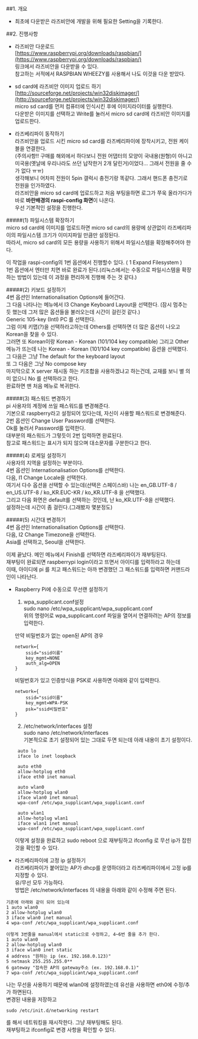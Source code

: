 ##1. 개요  
- 최초에 다운받은 라즈비안에 개발을 위해 필요한 Setting을 기록한다.  

##2. 진행사항  
- 라즈비안 다운로드  
[https://www.raspberrypi.org/downloads/raspbian/](https://www.raspberrypi.org/downloads/raspbian/)  
링크에서 라즈비안을 다운받을 수 있다.  
참고하는 서적에서 RASPBIAN WHEEZY를 사용해서 나도 이것을 다운 받았다.  

- sd card에 라즈비안 이미지 업로드 하기  
[http://sourceforge.net/projects/win32diskimager/](http://sourceforge.net/projects/win32diskimager/)  
micro sd card를 먼저 컴퓨터에 인식시킨 후에 이미지라이터를 실행한다.  
다운받은 이미지를 선택하고 Write를 눌러서 micro sd card에 라즈비안 이미지를 업로드한다.  

- 라즈베리파이 동작하기  
라즈비안을 업로드 시킨 micro sd card를 라즈베리파이에 장착시키고, 전원 케이블을 연결한다.  
(주의사항!! 구매를 해외에서 하다보니 전원 어댑터의 모양이 국내용(원형)이 아니고 미국용(옛날에 우리나라도 쓰던 납작한거 2개 달린거)이었다... 그래서 전원을 줄 수가 없다 ㅠㅠ)  
생각해보니 어차피 전원이 5pin 갤럭시 충전기랑 똑같다. 그래서 핸드폰 충전기로 전원을 인가하였다.  
라즈비안을 micro sd card에 업로드하고 처음 부팅을하면 로그가 쭈욱 올라가다가 바로 **바란배경의 raspi-config 화면**이 나온다.  
우선 기본적인 설정을 진행한다.  

#####(1) 파일시스템 확장하기  
micro sd card에 이미지를 업로드하면 micro sd card의 용량에 상관없이 라즈베리파이의 파일시스템 크기가 이미지파일 만큼만 설정된다.  
따라서, micro sd card의 모든 용량을 사용하기 위해서 파일시스템을 확장해주어야 한다.  

이 작업을 raspi-config의 1번 옵션에서 진행할수 있다.  ( 1 Expand Filesystem )  
1번 옵션에서 엔터만 치면 바로 완료가 된다.(리눅스에서는 수동으로 파일시스템을 확장하는 방법이 있는데 이 과정을 편리하게 진행해 주는 것 같다.)  

#####(2) 키보드 설정하기  
4번 옵션인 Internationalisation Options에 들어간다.  
그 다음 나타나는 메뉴에서 I3 Change Keyboard Layout을 선택한다. (잠시 멈추는 듯 했는데 그저 많은 옵션들을 불러오는데 시간이 걸린것 같다.)  
Generic 105-key (Intl) PC 를 선택한다.  
그럼 이제 키맵(?)을 선택하라고하는데 Others를 선택하면 더 많은 옵션이 나오고 Korean을 찾을 수 있다.  
그러면 또 Korean이랑 Korean - Korean (101/104 key compatible) 그리고 Other 메뉴가 뜨는데 나는 Korean - Korean (101/104 key compatible) 옵션을 선택했다.  
그 다음은 그냥 The default for the keyboard layout  
또 그 다음은 그냥 No compose key  
마지막으로 X server 재시동 하는 키조합을 사용하겠냐고 하는건데, 교재를 보니 별 의미 없으니 No 를 선택하라고 한다.  
완료하면 맨 처음 메뉴로 복귀한다.  

#####(3) 패스워드 변경하기  
pi 사용자의 계정에 쓰일 패스워드를 변경해준다.  
기본으로 raspberry라고 설정되어 있다는데, 자신이 사용할 패스워드로 변경해준다.  
2번 옵션인 Change User Password를 선택한다.  
Ok를 눌러서 Password를 입력한다.  
대부분의 패스워드가 그렇듯이 2번 입력하면 완료된다.  
참고로 패스워드는 표시가 되지 않으며 대소문자를 구분한다고 한다.  

#####(4) 로케일 설정하기  
사용자의 지역을 설정하는 부분이다.  
4번 옵션인 Internationalisation Options를 선택한다.  
다음, I1 Change Locale을 선택한다.  
여기서 다수 옵션을 선택할 수 있는데(선택은 스페이스바) 나는 en_GB.UTF-8 / en_US.UTF-8 / ko_KR.EUC-KR / ko_KR.UTF-8 을 선택했다.  
그리고 다음 화면은 default를 선택하는 것인데, 난 ko_KR.UTF-8을 선택했다.  
설정하는데 시간이 좀 걸린다.(그래봤자 몇분정도)  

#####(5) 시간대 변경하기  
4번 옵션인 Internationalisation Options를 선택한다.  
다음, I2 Change Timezone을 선택한다.  
Asia를 선택하고, Seoul을 선택한다.  

이제 끝났다. 메인 메뉴에서 Finish를 선택하면 라즈베리파이가 재부팅된다.  
재부팅이 완료되면 raspberrypi login이라고 뜨면서 아이디를 입력하라고 하는데  
이때, 아이디에 pi 를 치고 패스워드는 아까 변경했던 그 패스워드를 입력하면 커맨드라인이 나타난다.  


- Raspberry Pi에 수동으로 무선랜 설정하기  

    1) wpa_supplicant.conf설정  
    sudo nano /etc/wpa_supplicant/wpa_supplicant.conf  
    위의 명령어로 wpa_supplicant.conf 파일을 열어서 연결하려는 AP의 정보를 입력한다.  
    
    만약 비밀번호가 없는 open된 AP의 경우  
    ```
    network={  
        ssid="ssid이름"  
        key_mgmt=NONE  
        auth_alg=OPEN  
    }  
    ```

    비밀번호가 있고 인증방식을 PSK로 사용하면 아래와 같이 입력한다.  
    ```
    network={  
        ssid="ssid이름"  
        key_mgmt=WPA-PSK  
        psk="ssid비밀번호"  
    }  
    ```
    
    2) /etc/network/interfaces 설정  
    sudo nano /etc/network/interfaces  
    기본적으로 초기 설정되어 있는 그대로 두면 되는데 아래 내용이 초기 설정이다.  
    ```
     auto lo
     iface lo inet loopback
     
     auto eth0
     allow-hotplug eth0
     iface eth0 inet manual
     
     auto wlan0
     allow-hotplug wlan0
     iface wlan0 inet manual
     wpa-conf /etc/wpa_supplicant/wpa_supplicant.conf
     
     auto wlan1
     allow-hotplug wlan1
     iface wlan1 inet manual
     wpa-conf /etc/wpa_supplicant/wpa_supplicant.conf
    ```

    이렇게 설정을 완료하고 sudo reboot 으로 재부팅하고 ifconfig 로 무선 ip가 잡힌것을 확인할 수 있다.  
    
- 라즈베리파이에 고정 ip 설정하기  
라즈베리파이가 붙어있는 AP가 dhcp를 운영하더라고 라즈베리파이에서 고정 ip를 지정할 수 있다.  
유/무선 모두 가능하다.  
방법은 /etc/network/interfaces 의 내용을 아래와 같이 수정해 주면 된다.  
```
기존에 아래와 같이 되어 있는데
1 auto wlan0
2 allow-hotplug wlan0
3 iface wlan0 inet manual
4 wpa-conf /etc/wpa_supplicant/wpa_supplicant.conf

이렇게 3번줄을 manual에서 static으로 수정하고, 4~6번 줄을 추가 한다.
1 auto wlan0
2 allow-hotplug wlan0
3 iface wlan0 inet static
4 address "원하는 ip (ex. 192.168.0.123)"
5 netmask 255.255.255.0**
6 gateway "접속한 AP의 gateway주소 (ex. 192.168.0.1)"
7 wpa-conf /etc/wpa_supplicant/wpa_supplicant.conf
```
나는 무선을 사용하기 때문에 wlan0에 설정하였는데 유선을 사용하면 eth0에 수정/추가 하면된다.  
변경된 내용을 저장하고  
```
sudo /etc/init.d/networking restart
```
를 해서 네트워킹을 재시작한다. 그냥 재부팅해도 된다.  
재부팅하고 ifconfig로 변경 사항을 확인할 수 있다.  


